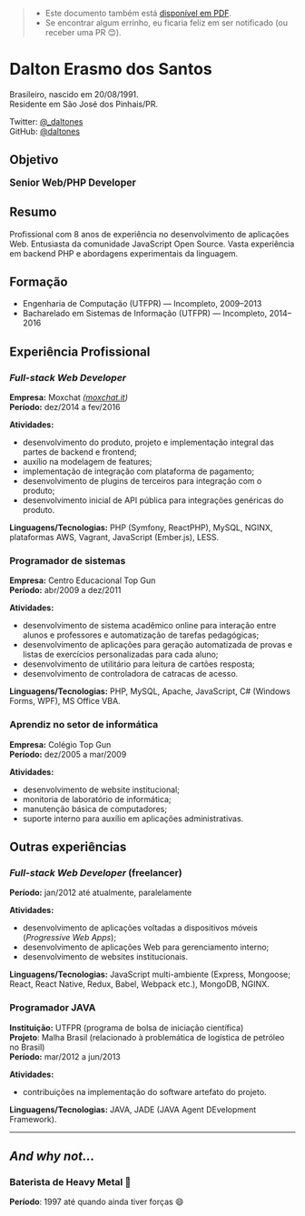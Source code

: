> - Este documento também está [disponível em PDF](https://raw.githubusercontent.com/daltones/curriculum/master/curriculum.pdf).
> - Se encontrar algum errinho, eu ficaria feliz em ser notificado (ou receber uma PR :blush:).

# Dalton Erasmo dos Santos

Brasileiro, nascido em 20/08/1991.  
Residente em São José dos Pinhais/PR.  
  
Twitter: [@_daltones](https://twitter.com/_daltones)  
GitHub: [@daltones](https://github.com/daltones)


## Objetivo

<big>**Senior Web/PHP Developer**</big>


## Resumo

Profissional com 8 anos de experiência no desenvolvimento de aplicações Web. Entusiasta da comunidade JavaScript Open Source. Vasta experiência em backend PHP e abordagens experimentais da linguagem.


## Formação

- Engenharia de Computação (UTFPR) — Incompleto, 2009–2013
- Bacharelado em Sistemas de Informação (UTFPR) — Incompleto, 2014–2016


## Experiência Profissional

### _Full-stack Web Developer_
**Empresa:** Moxchat _([moxchat.it](https://moxchat.it))_  
**Período:** dez/2014 a fev/2016

**Atividades:**
- desenvolvimento do produto, projeto e implementação integral das partes de backend e frontend;
- auxílio na modelagem de features;
- implementação de integração com plataforma de pagamento;
- desenvolvimento de plugins de terceiros para integração com o produto;
- desenvolvimento inicial de API pública para integrações genéricas do produto.

**Linguagens/Tecnologias:** PHP (Symfony, ReactPHP), MySQL, NGINX, plataformas AWS, Vagrant, JavaScript (Ember.js), LESS. 

### Programador de sistemas
**Empresa:** Centro Educacional Top Gun  
**Período:** abr/2009 a dez/2011

**Atividades:**
- desenvolvimento de sistema acadêmico online para interação entre alunos e professores e automatização de tarefas pedagógicas;
- desenvolvimento de aplicações para geração automatizada de provas e listas de exercícios personalizadas para cada aluno;
- desenvolvimento de utilitário para leitura de cartões resposta;
- desenvolvimento de controladora de catracas de acesso.

**Linguagens/Tecnologias:** PHP, MySQL, Apache, JavaScript, C# (Windows Forms, WPF), MS Office VBA.

### Aprendiz no setor de informática
**Empresa:** Colégio Top Gun  
**Período:** dez/2005 a mar/2009

**Atividades:**
- desenvolvimento de website institucional;
- monitoria de laboratório de informática;
- manutenção básica de computadores;
- suporte interno para auxílio em aplicações administrativas.


## Outras experiências

### _Full-stack Web Developer_ (freelancer)

**Período:** jan/2012 até atualmente, paralelamente

**Atividades:**
- desenvolvimento de aplicações voltadas a dispositivos móveis (_Progressive Web Apps_);
- desenvolvimento de aplicações Web para gerenciamento interno;
- desenvolvimento de websites institucionais.

**Linguagens/Tecnologias:** JavaScript multi-ambiente (Express, Mongoose; React, React Native, Redux, Babel, Webpack etc.), MongoDB, NGINX.

### Programador JAVA

**Instituição:** UTFPR (programa de bolsa de iniciação científica)  
**Projeto**: Malha Brasil (relacionado à problemática de logística de petróleo no Brasil)  
**Período:** mar/2012 a jun/2013  

**Atividades:**
- contribuições na implementação do software artefato do projeto.

**Linguagens/Tecnologias:** JAVA, JADE (JAVA Agent DEvelopment Framework).

---

## _And why not…_

### Baterista de Heavy Metal :metal:
**Período**: 1997 até quando ainda tiver forças :smile:
